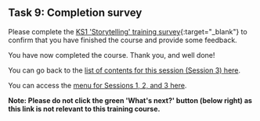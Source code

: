 ## Task 9: Completion survey

Please complete the [KS1 'Storytelling' training survey](https://ncce.io/8Sm534){:target="_blank"} to confirm that you have finished the course and provide some feedback.

You have now completed the course. Thank you, and well done!

You can go back to the [list of contents for this session (Session 3) here](https://projects.raspberrypi.org/en/projects/KS1StorytellingTraining_Session3_GBICi1b).

You can access the [menu for Sessions 1, 2, and 3 here](https://projects.raspberrypi.org/en/pathways/ks1-storytellingtraining-gbici1b).

**Note: Please do not click the green 'What's next?' button (below right) as this link is not relevant to this training course.**
